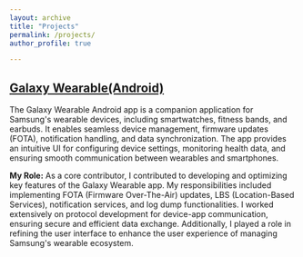 ```yaml
---
layout: archive
title: "Projects"
permalink: /projects/
author_profile: true

---
```


## [Galaxy Wearable(Android)](https://play.google.com/store/apps/details?id=com.samsung.android.app.watchmanager&hl=en)
The Galaxy Wearable Android app is a companion application for Samsung's wearable devices, including smartwatches, fitness bands, and earbuds. It enables seamless device management, firmware updates (FOTA), notification handling, and data synchronization. The app provides an intuitive UI for configuring device settings, monitoring health data, and ensuring smooth communication between wearables and smartphones.

**My Role:**
As a core contributor, I contributed to developing and optimizing key features of the Galaxy Wearable app. My responsibilities included implementing FOTA (Firmware Over-The-Air) updates, LBS (Location-Based Services), notification services, and log dump functionalities. I worked extensively on protocol development for device-app communication, ensuring secure and efficient data exchange. Additionally, I played a role in refining the user interface to enhance the user experience of managing Samsung's wearable ecosystem.

